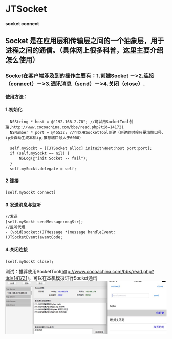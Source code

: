 # JTSocket
#### socket connect
## Socket 是在应用层和传输层之间的一个抽象层，用于进程之间的通信。（具体网上很多科普，这里主要介绍怎么使用）
### Socket在客户端涉及到的操作主要有：1.创建Socket －>2.连接（connect）－>3.通讯消息（send）－>4.关闭（close）.
#### 使用方法：
#### 1.初始化
  ```Object-C
    NSString * host = @"192.168.2.78"; //可以用SocketTool创建,http://www.cocoachina.com/bbs/read.php?tid=141721
    NSNumber * port = @45532; //可以用SocketTool创建（创建的时候只要填端口号，ip会自动生成本机ip,推荐端口号大于6000）
    
    self.mySockt = [[JTSocket alloc] initWithHost:host port:port];
    if (self.mySockt == nil) {
        NSLog(@"init Socket -- fail");
    }
    self.mySockt.delegate = self;
  ```
#### 2.连接
```
[self.mySockt connect]
```
#### 3.发送消息与监听
```
//发送
[self.mySockt sendMessage:msgStr];
//监听代理
- (void)socket:(JTMessage *)message handleEvent:(JTSocketEvent)eventCode;
```
#### 4.关闭连接
```
[self.mySockt close];
```
测试：推荐使用SocketTool(http://www.cocoachina.com/bbs/read.php?tid=141721)，可以在本机模拟进行Socket通讯
![](Display/display.png)
